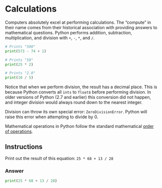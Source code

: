 # Calculations
Computers absolutely excel at performing calculations. The “compute” in their name comes from their historical association with providing answers to mathematical questions. Python performs addition, subtraction, multiplication, and division with `+`, `-`, `*`, and `/`.

```py
# Prints "500"
print(573 - 74 + 1)

# Prints "50"
print(25 * 2)

# Prints "2.0"
print(10 / 5)
```

Notice that when we perform division, the result has a decimal place. This is because Python converts all `ints` to `float`s before performing division. In older versions of Python (2.7 and earlier) this conversion did not happen, and integer division would always round down to the nearest integer.

Division can throw its own special error: `ZeroDivisionError`. Python will raise this error when attempting to divide by 0.

Mathematical operations in Python follow the standard mathematical [order of operations](https://en.wikipedia.org/wiki/Order_of_operations).

## Instructions

Print out the result of this equation: `25 * 68 + 13 / 28`

### Answer

```py
print(25 * 68 + 13 / 28)
```